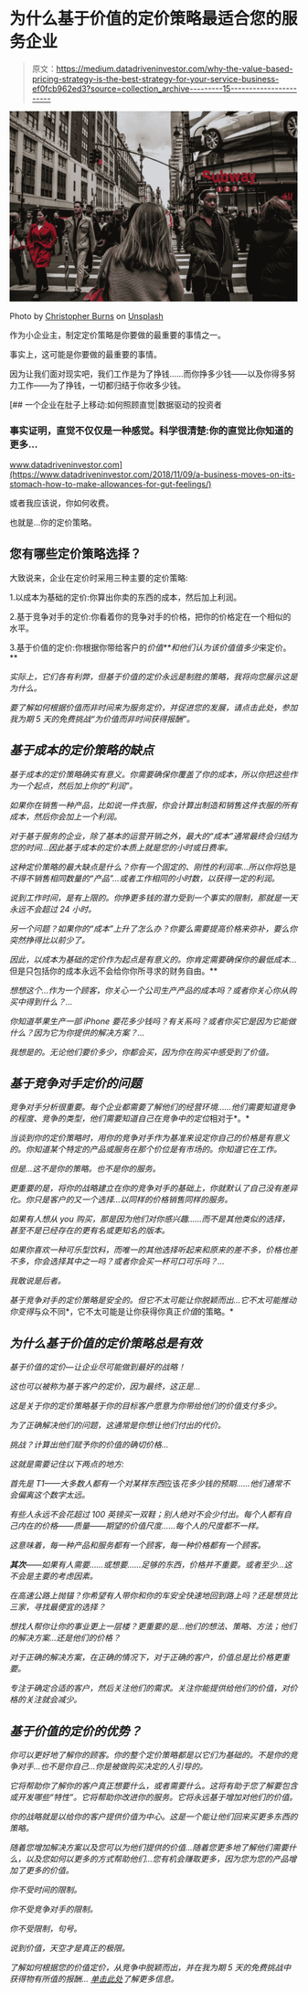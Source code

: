 # 为什么基于价值的定价策略最适合您的服务企业

> 原文：<https://medium.datadriveninvestor.com/why-the-value-based-pricing-strategy-is-the-best-strategy-for-your-service-business-ef0fcb962ed3?source=collection_archive---------15----------------------->

![](img/b177257cd9cff94200c89cc561f0ca0b.png)

Photo by [Christopher Burns](https://unsplash.com/@christopher__burns?utm_source=medium&utm_medium=referral) on [Unsplash](https://unsplash.com?utm_source=medium&utm_medium=referral)

作为小企业主，制定定价策略是你要做的最重要的事情之一。

事实上，这可能是你要做的最重要的事情。

因为让我们面对现实吧，我们工作是为了挣钱……而你挣多少钱——以及你得多努力工作——为了挣钱，一切都归结于你收多少钱。

[](https://www.datadriveninvestor.com/2018/11/09/a-business-moves-on-its-stomach-how-to-make-allowances-for-gut-feelings/) [## 一个企业在肚子上移动:如何照顾直觉|数据驱动的投资者

### 事实证明，直觉不仅仅是一种感觉。科学很清楚:你的直觉比你知道的更多…

www.datadriveninvestor.com](https://www.datadriveninvestor.com/2018/11/09/a-business-moves-on-its-stomach-how-to-make-allowances-for-gut-feelings/) 

或者我应该说，你如何收费。

也就是…你的定价策略。

## 您有哪些定价策略选择？

大致说来，企业在定价时采用三种主要的定价策略:

1.以成本为基础的定价:你算出你卖的东西的成本，然后加上利润。

2.基于竞争对手的定价:你看着你的竞争对手的价格，把你的价格定在一个相似的水平。

3.基于价值的定价:你根据你带给客户的*价值**和他们认为该价值值多少*来定价。**

*实际上，它们各有利弊，但基于价值的定价永远是制胜的策略，我将向您展示这是为什么。*

*要了解如何根据价值而非时间来为服务定价，并促进您的发展，请点击此处，参加我为期 5 天的免费挑战“为价值而非时间获得报酬”。*

## ***基于成本的定价策略的缺点***

*基于成本的定价策略确实有意义。你需要确保你覆盖了你的成本，所以你把这些作为一个起点，然后加上你的“利润”。*

*如果你在销售一种产品，比如说一件衣服，你会计算出制造和销售这件衣服的所有成本，然后你会加上一个利润。*

*对于基于服务的企业，除了基本的运营开销之外，最大的“成本”通常最终会归结为您的时间…因此基于成本的定价本质上就是您的小时或日费率。*

*这种定价策略的最大缺点是什么？你有一个固定的、刚性的利润率…所以你将*总是*不得不销售相同数量的“产品”…或者工作相同的小时数，以获得一定的利润。*

*说到工作时间，是有上限的。你挣更多钱的潜力受到一个事实的限制，那就是一天永远不会超过 24 小时。*

*另一个问题？如果你的“成本”上升了怎么办？你要么需要提高价格来弥补，要么你突然挣得比以前少了。*

*因此，以成本为基础的定价作为起点是有意义的。你肯定需要确保你的最低成本*…但是只包括你的成本永远不会给你你所寻求的财务自由。**

*想想这个…作为一个顾客，你关心一个公司生产产品的成本吗？或者你关心你从购买中得到什么？…*

*你知道苹果生产一部 iPhone 要花多少钱吗？有关系吗？或者你买它是因为它能做什么？因为它为你提供的解决方案？…*

*我想是的。无论他们要价多少，你都会买，因为你在购买中感受到了价值。*

## ***基于竞争对手定价的问题***

*竞争对手分析很重要。每个企业都需要了解他们的经营环境……他们需要知道竞争的程度、竞争的类型，他们需要知道自己在竞争中的定位*相对于*。*

*当谈到你的定价策略时，用你的竞争对手作为基准来设定你自己的价格是有意义的。你知道某个特定的产品或服务在那个价位是有市场的。你知道它在工作。*

*但是…这不是你的策略。也不是你的服务。*

*更重要的是，将你的战略建立在你的竞争对手的基础上，你就默认了自己没有差异化。你只是客户的又一个选择…以同样的价格销售同样的服务。*

*如果有人想从 *you* 购买，那是因为他们对你感兴趣……而不是其他类似的选择，甚至不是已经存在的更有名或更知名的版本。*

*如果你喜欢一种可乐型饮料，而唯一的其他选择听起来和原来的差不多，价格也差不多，你会选择其中之一吗？或者你会买一杯可口可乐吗？…*

*我敢说是后者。*

*基于竞争对手的定价策略是安全的。但它不太可能让你脱颖而出…它不太可能推动你变得*与众不同*，它不太可能是让你获得你真正*价值*的策略。*

## ***为什么基于价值的定价策略总是有效***

*基于价值的定价—让企业尽可能做到最好的战略！*

*这也可以被称为基于客户的定价，因为最终，这正是…*

*这是关于你的定价策略基于你的目标客户愿意为你带给他们的价值支付多少。*

*为了正确解决他们的问题，这通常是你想让他们付出的代价。*

*挑战？计算出他们赋予你的价值的确切价格…*

*这就是需要记住以下两点的地方:*

*首先是 T1——大多数人都有一个对某样东西*应该*花多少钱的预期……他们通常不会偏离这个数字太远。*

*有些人永远不会花超过 100 英镑买一双鞋；别人绝对不会少付出。每个人都有自己内在的价格——质量——期望的价值尺度……每个人的尺度都不一样。*

*这意味着，每一种产品和服务都有一个顾客，每一种价格都有一个顾客。*

***其次**——如果有人需要……或想要……足够的东西，价格并不重要。或者至少…这不会是主要的考虑因素。*

*在高速公路上抛锚？你希望有人带你和你的车安全快速地回到路上吗？还是想货比三家，寻找最便宜的选择？*

*想找人帮你让你的事业更上一层楼？更重要的是…他们的想法、策略、方法；他们的解决方案…还是他们的价格？*

*对于正确的解决方案，在正确的情况下，对于正确的客户，价值总是比价格更重要。*

*专注于确定合适的客户，然后关注他们的需求。关注你能提供给他们的价值，对价格的关注就会减少。*

## ***基于价值的定价的优势？***

*你可以更好地了解你的顾客。你的整个定价策略都是以它们为基础的。不是你的竞争对手…也不是你自己…你是被做购买决定的人引导的。*

*它将帮助你了解你的客户真正想要什么，或者需要什么。这将有助于您了解要包含或开发哪些“特性”。它将帮助你改进你的服务。它将永远基于增加对他们的价值。*

*你的战略就是以给你的客户提供价值为中心。这是一个能让他们回来买更多东西的策略。*

*随着您增加解决方案以及您可以为他们提供的价值…随着您更多地了解他们需要什么，以及您如何以更多的方式帮助他们…您有机会赚取更多，因为您为您的产品增加了更多的价值。*

*你不受时间的限制。*

*你不受竞争对手的限制。*

*你不受限制，句号。*

*说到价值，天空才是真正的极限。*

*了解如何根据您的价值定价，从竞争中脱颖而出，并在我为期 5 天的免费挑战中获得物有所值的报酬… [单击此处](http://the3fs.com/get-paid-for-value?utm_source=Medium&utm_medium=Articles&utm_campaign=5DC)了解更多信息。*